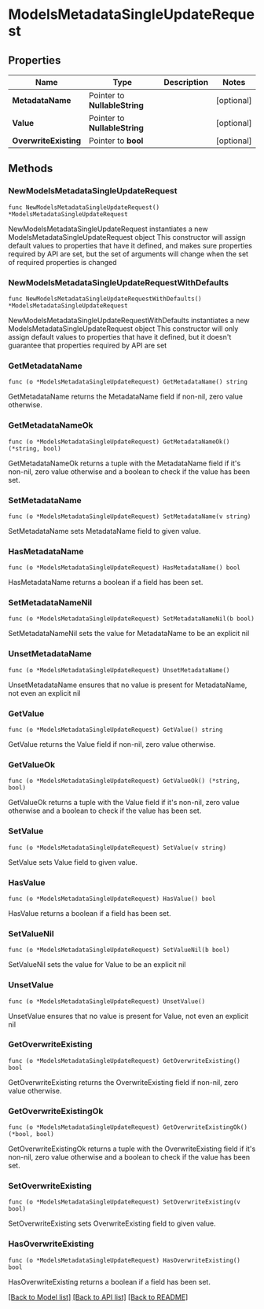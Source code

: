 # ModelsMetadataSingleUpdateRequest

## Properties

Name | Type | Description | Notes
------------ | ------------- | ------------- | -------------
**MetadataName** | Pointer to **NullableString** |  | [optional] 
**Value** | Pointer to **NullableString** |  | [optional] 
**OverwriteExisting** | Pointer to **bool** |  | [optional] 

## Methods

### NewModelsMetadataSingleUpdateRequest

`func NewModelsMetadataSingleUpdateRequest() *ModelsMetadataSingleUpdateRequest`

NewModelsMetadataSingleUpdateRequest instantiates a new ModelsMetadataSingleUpdateRequest object
This constructor will assign default values to properties that have it defined,
and makes sure properties required by API are set, but the set of arguments
will change when the set of required properties is changed

### NewModelsMetadataSingleUpdateRequestWithDefaults

`func NewModelsMetadataSingleUpdateRequestWithDefaults() *ModelsMetadataSingleUpdateRequest`

NewModelsMetadataSingleUpdateRequestWithDefaults instantiates a new ModelsMetadataSingleUpdateRequest object
This constructor will only assign default values to properties that have it defined,
but it doesn't guarantee that properties required by API are set

### GetMetadataName

`func (o *ModelsMetadataSingleUpdateRequest) GetMetadataName() string`

GetMetadataName returns the MetadataName field if non-nil, zero value otherwise.

### GetMetadataNameOk

`func (o *ModelsMetadataSingleUpdateRequest) GetMetadataNameOk() (*string, bool)`

GetMetadataNameOk returns a tuple with the MetadataName field if it's non-nil, zero value otherwise
and a boolean to check if the value has been set.

### SetMetadataName

`func (o *ModelsMetadataSingleUpdateRequest) SetMetadataName(v string)`

SetMetadataName sets MetadataName field to given value.

### HasMetadataName

`func (o *ModelsMetadataSingleUpdateRequest) HasMetadataName() bool`

HasMetadataName returns a boolean if a field has been set.

### SetMetadataNameNil

`func (o *ModelsMetadataSingleUpdateRequest) SetMetadataNameNil(b bool)`

 SetMetadataNameNil sets the value for MetadataName to be an explicit nil

### UnsetMetadataName
`func (o *ModelsMetadataSingleUpdateRequest) UnsetMetadataName()`

UnsetMetadataName ensures that no value is present for MetadataName, not even an explicit nil
### GetValue

`func (o *ModelsMetadataSingleUpdateRequest) GetValue() string`

GetValue returns the Value field if non-nil, zero value otherwise.

### GetValueOk

`func (o *ModelsMetadataSingleUpdateRequest) GetValueOk() (*string, bool)`

GetValueOk returns a tuple with the Value field if it's non-nil, zero value otherwise
and a boolean to check if the value has been set.

### SetValue

`func (o *ModelsMetadataSingleUpdateRequest) SetValue(v string)`

SetValue sets Value field to given value.

### HasValue

`func (o *ModelsMetadataSingleUpdateRequest) HasValue() bool`

HasValue returns a boolean if a field has been set.

### SetValueNil

`func (o *ModelsMetadataSingleUpdateRequest) SetValueNil(b bool)`

 SetValueNil sets the value for Value to be an explicit nil

### UnsetValue
`func (o *ModelsMetadataSingleUpdateRequest) UnsetValue()`

UnsetValue ensures that no value is present for Value, not even an explicit nil
### GetOverwriteExisting

`func (o *ModelsMetadataSingleUpdateRequest) GetOverwriteExisting() bool`

GetOverwriteExisting returns the OverwriteExisting field if non-nil, zero value otherwise.

### GetOverwriteExistingOk

`func (o *ModelsMetadataSingleUpdateRequest) GetOverwriteExistingOk() (*bool, bool)`

GetOverwriteExistingOk returns a tuple with the OverwriteExisting field if it's non-nil, zero value otherwise
and a boolean to check if the value has been set.

### SetOverwriteExisting

`func (o *ModelsMetadataSingleUpdateRequest) SetOverwriteExisting(v bool)`

SetOverwriteExisting sets OverwriteExisting field to given value.

### HasOverwriteExisting

`func (o *ModelsMetadataSingleUpdateRequest) HasOverwriteExisting() bool`

HasOverwriteExisting returns a boolean if a field has been set.


[[Back to Model list]](../README.md#documentation-for-models) [[Back to API list]](../README.md#documentation-for-api-endpoints) [[Back to README]](../README.md)


